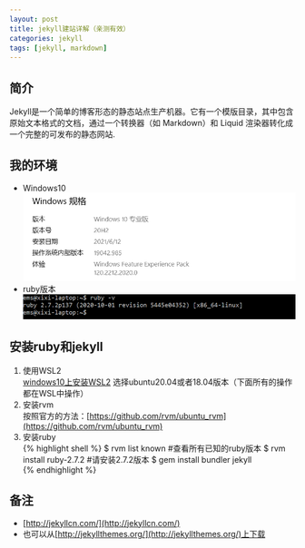 ```yaml
---
layout: post
title: jekyll建站详解（亲测有效）
categories: jekyll
tags: [jekyll, markdown]
---
```


## 简介
Jekyll是一个简单的博客形态的静态站点生产机器。它有一个模版目录，其中包含原始文本格式的文档，通过一个转换器（如 Markdown）和 Liquid 渲染器转化成一个完整的可发布的静态网站.

## 我的环境 
* Windows10  
![win10版本](/assets/images/windows10_version.png)
* ruby版本
![ruby版本](/assets/images/ruby_version.png)

## 安装ruby和jekyll
1. 使用WSL2  
[windows10上安装WSL2](https://docs.microsoft.com/zh-cn/windows/wsl/install-win10) 选择ubuntu20.04或者18.04版本（下面所有的操作都在WSL中操作）
2. 安装rvm   
按照官方的方法：[https://github.com/rvm/ubuntu_rvm](https://github.com/rvm/ubuntu_rvm)  
3. 安装ruby  
{% highlight shell %}
$ rvm list known      #查看所有已知的ruby版本
$ rvm install ruby-2.7.2      #请安装2.7.2版本
$ gem install bundler jekyll  
{% endhighlight %}

## 备注
* [http://jekyllcn.com/](http://jekyllcn.com/)
* 也可以从[http://jekyllthemes.org/](http://jekyllthemes.org/)上下载
